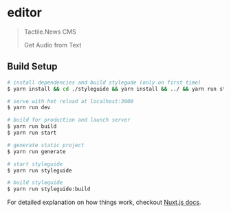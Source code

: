 # editor

> Tactile.News CMS
> 
> Get Audio from Text

## Build Setup

``` bash
# install dependencies and build stylegude (only on first time)
$ yarn install && cd ./styleguide && yarn install && ../ && yarn run styleguide:build

# serve with hot reload at localhost:3000
$ yarn run dev

# build for production and launch server
$ yarn run build
$ yarn run start

# generate static project
$ yarn run generate

# start styleguide
$ yarn run styleguide

# build styleguide
$ yarn run styleguide:build
```

For detailed explanation on how things work, checkout [Nuxt.js docs](https://nuxtjs.org).
